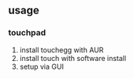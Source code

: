 ## usage

### touchpad
1. install touchegg with AUR
2. install touch with software install
3. setup via GUI